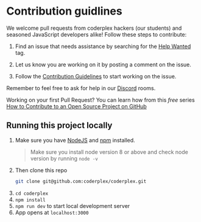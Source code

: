 # Contribution guidlines

We welcome pull requests from coderplex hackers (our students) and seasoned JavaScript developers alike! Follow these steps to contribute:

1. Find an issue that needs assistance by searching for the [Help Wanted](https://github.com/coderplex/coderplex/labels/help%20wanted) tag.

1. Let us know you are working on it by posting a comment on the issue.

1. Follow the [Contribution Guidelines](#contribution-guidelines) to start working on the issue.

Remember to feel free to ask for help in our [Discord](https://discordapp.com/invite/dVnQ2Gf) rooms.

Working on your first Pull Request? You can learn how from this *free* series [How to Contribute to an Open Source Project on GitHub](https://egghead.io/series/how-to-contribute-to-an-open-source-project-on-github)

## Running this project locally

1. Make sure you have [NodeJS](https://nodejs.org/) and [npm](https://www.npmjs.com/) installed.
    > Make sure you install node version 8 or above and check node version by running `node -v`
1. Then clone this repo
    ```bash
    git clone git@github.com:coderplex/coderplex.git
    ```
1. `cd coderplex`
1. `npm install`
1. `npm run dev` to start local development server
1. App opens at `localhost:3000`
